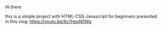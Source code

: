 Hi there

this is a simple project with HTML-CSS-Javascript for beginners presented in this vlog: https://youtu.be/8x7HexN5NIs
